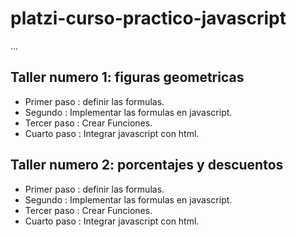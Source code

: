 # platzi-curso-practico-javascript

...

## Taller numero 1: figuras geometricas

- Primer paso : definir las formulas.
- Segundo : Implementar las formulas en javascript.
- Tercer paso : Crear Funciones.
- Cuarto paso : Integrar javascript con html.

## Taller numero 2: porcentajes y descuentos

- Primer paso : definir las formulas.
- Segundo : Implementar las formulas en javascript.
- Tercer paso : Crear Funciones.
- Cuarto paso : Integrar javascript con html.
